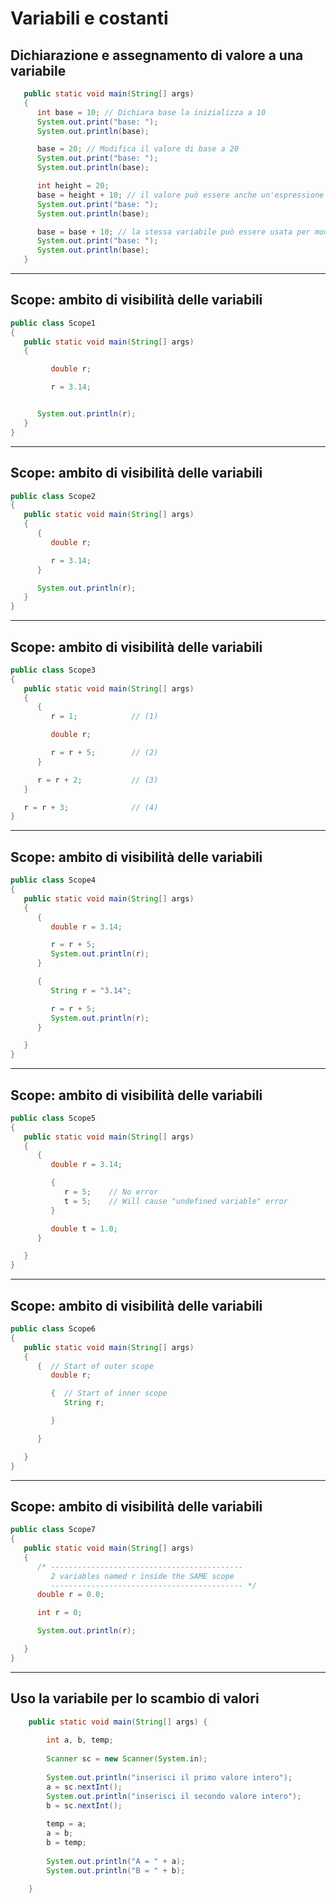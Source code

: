 # Variabili e costanti

## Dichiarazione e assegnamento di valore a una variabile

```java
   public static void main(String[] args)
   {
      int base = 10; // Dichiara base la inizializza a 10
      System.out.print("base: ");
      System.out.println(base);

      base = 20; // Modifica il valore di base a 20
      System.out.print("base: ");
      System.out.println(base);

      int height = 20;
      base = height + 10; // il valore può essere anche un'espressione
      System.out.print("base: ");
      System.out.println(base);

      base = base + 10; // la stessa variabile può essere usata per modificare il proprio valore
      System.out.print("base: ");
      System.out.println(base);      
   }
```

---

## Scope: ambito di visibilità delle variabili

```java
public class Scope1
{
   public static void main(String[] args)      
   {

         double r;

         r = 3.14;


      System.out.println(r);
   }
}

```

---

## Scope: ambito di visibilità delle variabili

```java
public class Scope2
{
   public static void main(String[] args)      
   {
      {
         double r;

         r = 3.14;
      }

      System.out.println(r);
   }
}

```

---

## Scope: ambito di visibilità delle variabili

```java
public class Scope3
{
   public static void main(String[] args)      
   {
      {
         r = 1;            // (1)

         double r;

         r = r + 5;        // (2)
      }

      r = r + 2;           // (3)
   }

   r = r + 3;              // (4)
}

```

---

## Scope: ambito di visibilità delle variabili

```java
public class Scope4
{
   public static void main(String[] args)      
   {
      {
         double r = 3.14;

         r = r + 5;
         System.out.println(r);
      }

      {
         String r = "3.14";

         r = r + 5;
         System.out.println(r);
      }

   }
}

```

---

## Scope: ambito di visibilità delle variabili

```java
public class Scope5
{
   public static void main(String[] args)      
   {
      {
         double r = 3.14;

         {
            r = 5;    // No error
            t = 5;    // Will cause "undefined variable" error
         }

         double t = 1.0;
      }

   }
}

```

---

## Scope: ambito di visibilità delle variabili

```java
public class Scope6
{
   public static void main(String[] args)      
   {
      {  // Start of outer scope
         double r;

         {  // Start of inner scope
            String r;

         }

      }

   }
}

```

---

## Scope: ambito di visibilità delle variabili

```java
public class Scope7
{
   public static void main(String[] args)      
   {
      /* -------------------------------------------
         2 variables named r inside the SAME scope
         ------------------------------------------- */
      double r = 0.0;

      int r = 0;

      System.out.println(r);

   }
}

```

---

## Uso la variabile per lo scambio di valori

```java
	public static void main(String[] args) {
		
		int a, b, temp;
		
		Scanner sc = new Scanner(System.in);
		
		System.out.println("inserisci il primo valore intero");
		a = sc.nextInt();
		System.out.println("inserisci il secondo valore intero");
		b = sc.nextInt();
		
		temp = a;
		a = b;
		b = temp;
		
		System.out.println("A = " + a);
		System.out.println("B = " + b);

	}
```